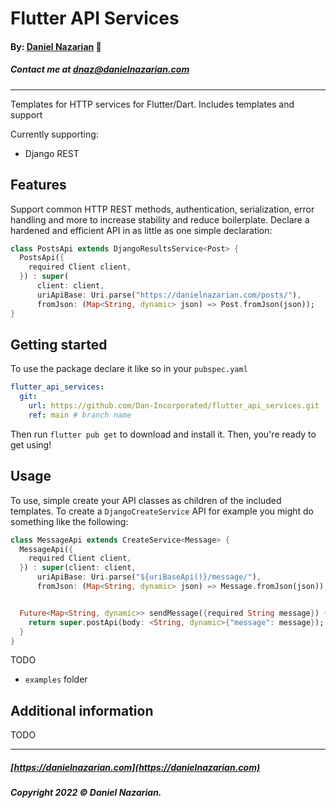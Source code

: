 # Flutter API Services

#### By: [Daniel Nazarian](https://danielnazarian) 🐧

##### Contact me at <dnaz@danielnazarian.com>

-------------------------------------------------------

Templates for HTTP services for Flutter/Dart. Includes templates and support

Currently supporting:

- Django REST

## Features

Support common HTTP REST methods, authentication, serialization, error handling and more to increase
stability and reduce boilerplate. Declare a hardened and efficient API in as little as one simple
declaration:

```dart
class PostsApi extends DjangoResultsService<Post> {
  PostsApi({
    required Client client,
  }) : super(
      client: client,
      uriApiBase: Uri.parse("https://danielnazarian.com/posts/"),
      fromJson: (Map<String, dynamic> json) => Post.fromJson(json));
}
```

## Getting started

To use the package declare it like so in your `pubspec.yaml`

```yaml
flutter_api_services:
  git:
    url: https://github.com/Dan-Incorporated/flutter_api_services.git
    ref: main # branch name
```

Then run `flutter pub get` to download and install it. Then, you're ready to get using!

## Usage

To use, simple create your API classes as children of the included templates. To create
a `DjangoCreateService` API for example you might do something like the following:

```dart
class MessageApi extends CreateService<Message> {
  MessageApi({
    required Client client,
  }) : super(client: client,
      uriApiBase: Uri.parse("${uriBaseApi()}/message/"),
      fromJson: (Map<String, dynamic> json) => Message.fromJson(json));


  Future<Map<String, dynamic>> sendMessage({required String message}) {
    return super.postApi(body: <String, dynamic>{"message": message});
  }
}
```

TODO
- `examples` folder

## Additional information

TODO

-------------------------------------------------------

##### [https://danielnazarian.com](https://danielnazarian.com)

##### Copyright 2022 © Daniel Nazarian.